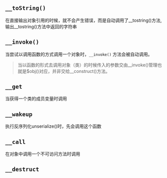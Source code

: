 
##  `__toString()`
在直接输出对象引用的时候，就不会产生错误，而是自动调用了__tostring()方法,输出__tostring()方法中返回的字符串

##  `__invoke()`
当尝试以调用函数的方式调用一个对象时，`__invoke()` 方法会被自动调用。

>当以函数的形式去调用对象（类）的时候传入的参数交由__invoke()管理也就是$obj()对应，并非交给__construct()方法。

##  `__get`
当获得一个类的成员变量时调用
##  `__wakeup`
执行反序列化unserialize()时，先会调用这个函数
##  `__call`
在对象中调用一个不可访问方法时调用
##  `__destruct`

